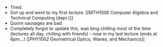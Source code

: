  - Tired.
 - Got up and went to my first lecture: [[MTH1006 Computer Algebra and Technical Computing (depr.)]]
 - Quorn sausages are bad
 - Completely forgot to update this, was bing chilling most of the time (lectures all day, chilling with friends) - now in my last lecture (ends at 6pm...) [[PHY1002 Geometrical Optics, Waves, and Mechanics]]